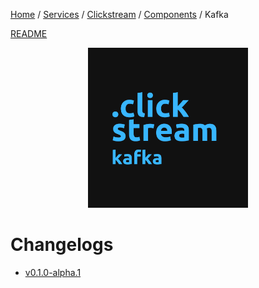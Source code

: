 <p>
    <a href="/docs/index.md">Home</a> /
    <a href="/docs/services/index.md">Services</a> /
    <a href="/docs/services/clickstream/index.md">Clickstream</a> /
    <a href="/services/clickstream/docs/index.md">Components</a> /
    <span>Kafka</span>
</p>

<a href="/services/clickstream/src/kafka/README.md">README</a>

<p align="center">
    <img src="/services/clickstream/docs/resources/images/clickstream_kafka.png" width="256" height="256" />
</p>

# Changelogs
- [v0.1.0-alpha.1](/services/clickstream/src/kafka/CHANGELOG.md#v010-alpha1)
